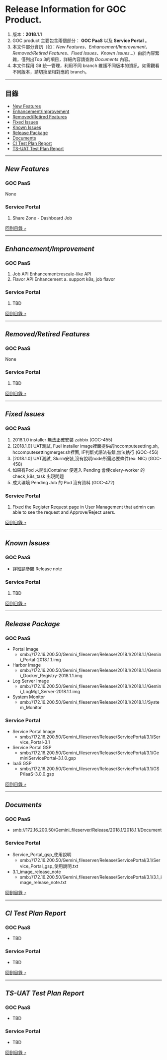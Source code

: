 # Release Information for GOC Product.
1. 版本：**2018.1.1**
2. GOC product 主要包含兩個部分： **GOC PaaS** 以及 **Service Portal** 。
3. 本文件部分資訊（如：_New Features_、_Enhancement/Improvement_、_Removed/Retired Features_、_Fixed Issues_、_Known Issues_...）由於內容繁雜，僅列出Top 3的項目，詳細內容請查詢 _Documents_ 內容。
4. 本文件採用 Git 統一管理，利用不同 branch 維護不同版本的資訊。如需觀看不同版本，請切換至相對應的 branch。

****

## 目錄
* [New Features](#new-features)
* [Enhancement/Improvement](#enhancementimprovement)
* [Removed/Retired Features](#removedretired-features)
* [Fixed Issues](#fixed-issues)
* [Known Issues](#known-issues)
* [Release Package](#release-package)
* [Documents](#documents)
* [CI Test Plan Report](#ci-test-plan-report)
* [TS-UAT Test Plan Report](#ts-uat-test-plan-report)

------
## _New Features_
### GOC PaaS
None
### Service Portal
1. Share Zone - Dashboard Job

[回到目錄 :arrow_heading_up:](#目錄)

------
## _Enhancement/Improvement_
### GOC PaaS
1. Job API Enhancement:rescale-like API
2. Flavor API Enhancement
    a. support k8s, job flavor
### Service Portal
1. TBD

[回到目錄 :arrow_heading_up:](#目錄)

------
## _Removed/Retired Features_
### GOC PaaS
None
### Service Portal
1. TBD

[回到目錄 :arrow_heading_up:](#目錄)

------
## _Fixed Issues_
### GOC PaaS
1. 2018.1.0 installer 無法正確安裝 zabbix (GOC-455)
2. [2018.1.0] UAT測試, Fuel installer image裡面提供的hccomputesetting.sh,
hccomputesettingmerger.sh裡面, IF判斷式語法有錯,無法執行 (GOC-456)
3. [2018.1.0] UAT測試, Slurm安裝,沒有說明node所需必要條件(ex: NIC) (GOC-458)
4. 如果有Pod 未開出Container 便進入 Pending 會使celery-worker 的 check_k8s_task 出現問題
5. 成大環境 Pending Job 的 Pod 沒有資料 (GOC-472)
### Service Portal
1. Fixed the Register Request page in User Management that admin can able to see the request and Approve/Reject users.

[回到目錄 :arrow_heading_up:](#目錄)

------
## _Known Issues_
### GOC PaaS
- 詳細請參閱 Release note
### Service Portal
1. TBD

[回到目錄 :arrow_heading_up:](#目錄)

------
## _Release Package_
### GOC PaaS
* Portal Image
  * smb://172.16.200.50/Gemini_fileserver/Release/2018.1/2018.1.1/Gemini_Portal-2018.1.1.img
* Harbor Image
  * smb://172.16.200.50/Gemini_fileserver/Release/2018.1/2018.1.1/Gemini_Docker_Registry-2018.1.1.img
* Log Server Image
  * smb://172.16.200.50/Gemini_fileserver/Release/2018.1/2018.1.1/Gemini_LogMgt_Server-2018.1.1.img
* System Monitor
  * smb://172.16.200.50/Gemini_fileserver/Release/2018.1/2018.1.1/System_Monitor
### Service Portal
* Service Portal Image
  * smb://172.16.200.50/Gemini_fileserver/Release/ServicePortal/3.1/Service_Portal-3.1
* Service Portal GSP
  * smb://172.16.200.50/Gemini_fileserver/Release/ServicePortal/3.1/GeminiServicePortal-3.1.0.gsp
* IaaS GSP
  * smb://172.16.200.50/Gemini_fileserver/Release/ServicePortal/3.1/GSP/IaaS-3.0.0.gsp

[回到目錄 :arrow_heading_up:](#目錄)

------
## _Documents_
### GOC PaaS
* smb://172.16.200.50/Gemini_fileserver/Release/2018.1/2018.1.1/Document
### Service Portal
* Service_Portal_gsp_使用說明
  * smb://172.16.200.50/Gemini_fileserver/Release/ServicePortal/3.1/Service_Portal_gsp_使用說明.txt
* 3.1_image_release_note
  * smb://172.16.200.50/Gemini_fileserver/Release/ServicePortal/3.1/3.1_image_release_note.txt

[回到目錄 :arrow_heading_up:](#目錄)

------
## _CI Test Plan Report_
### GOC PaaS
* TBD
### Service Portal
* TBD

[回到目錄 :arrow_heading_up:](#目錄)

------
## _TS-UAT Test Plan Report_
### GOC PaaS
* TBD
### Service Portal
* TBD

[回到目錄 :arrow_heading_up:](#目錄)
